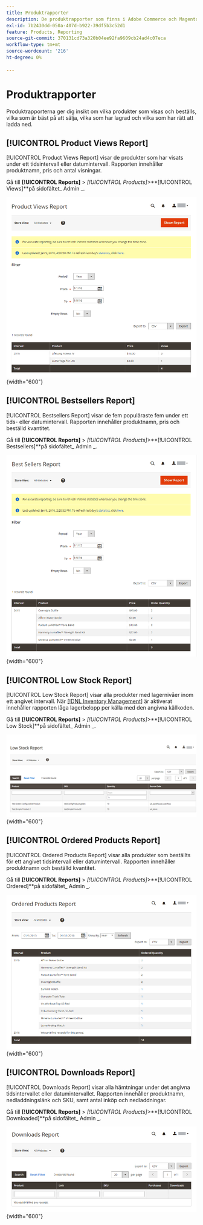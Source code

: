 ```yaml
---
title: Produktrapporter
description: De produktrapporter som finns i Adobe Commerce och Magento Open Source ger dig insikt i vilka produkter som visas och beställs, vilka som säljer bäst, vilka som har lagrad och vilka nedladdningar som finns.
exl-id: 7b2430dd-050a-407d-b922-39df5b3c52d1
feature: Products, Reporting
source-git-commit: 370131cd73a320b04ee92fa9609cb24ad4c07eca
workflow-type: tm+mt
source-wordcount: '216'
ht-degree: 0%

---
```


# Produktrapporter

Produktrapporterna ger dig insikt om vilka produkter som visas och beställs, vilka som är bäst på att sälja, vilka som har lagrad och vilka som har rätt att ladda ned.

## [!UICONTROL Product Views Report]

[!UICONTROL Product Views Report] visar de produkter som har visats under ett tidsintervall eller datumintervall. Rapporten innehåller produktnamn, pris och antal visningar.

Gå till **[!UICONTROL Reports]** > _[!UICONTROL Products]_>**[!UICONTROL Views]**på sidofältet_ Admin _.

![Rapport om produktvyer](./assets/product-views.png){width="600"}

## [!UICONTROL Bestsellers Report]

[!UICONTROL Bestsellers Report] visar de fem populäraste fem under ett tids- eller datumintervall. Rapporten innehåller produktnamn, pris och beställd kvantitet.

Gå till **[!UICONTROL Reports]** > _[!UICONTROL Products]_>**[!UICONTROL Bestsellers]**på sidofältet_ Admin _.

![rapport från bestsellers](./assets/bestsellers.png){width="600"}

## [!UICONTROL Low Stock Report]

[!UICONTROL Low Stock Report] visar alla produkter med lagernivåer inom ett angivet intervall. När [[!DNL Inventory Management]](../inventory-management/introduction.md) är aktiverat innehåller rapporten låga lagerbelopp per källa med den angivna källkoden.

Gå till **[!UICONTROL Reports]** > _[!UICONTROL Products]_>**[!UICONTROL Low Stock]**på sidofältet_ Admin _.

![Rapport om låg lagernivå](./assets/low-stock.png){width="600"}

## [!UICONTROL Ordered Products Report]

[!UICONTROL Ordered Products Report] visar alla produkter som beställts för ett angivet tidsintervall eller datumintervall. Rapporten innehåller produktnamn och beställd kvantitet.

Gå till **[!UICONTROL Reports]** > _[!UICONTROL Products]_>**[!UICONTROL Ordered]**på sidofältet_ Admin _.

![Rapport över beställda produkter](./assets/products-ordered.png){width="600"}

## [!UICONTROL Downloads Report]

[!UICONTROL Downloads Report] visar alla hämtningar under det angivna tidsintervallet eller datumintervallet. Rapporten innehåller produktnamn, nedladdningslänk och SKU, samt antal inköp och nedladdningar.

Gå till **[!UICONTROL Reports]** > _[!UICONTROL Products]_>**[!UICONTROL Downloaded]**på sidofältet_ Admin _.

![Hämtningsrapport](./assets/downloads.png){width="600"}
